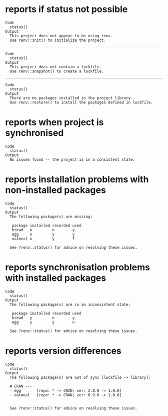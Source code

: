 # reports if status not possible

    Code
      status()
    Output
      This project does not appear to be using renv.
      Use renv::init() to initialize the project.

---

    Code
      status()
    Output
      This project does not contain a lockfile.
      Use renv::snapshot() to create a lockfile.

---

    Code
      status()
    Output
      There are no packages installed in the project library.
      Use renv::restore() to install the packages defined in lockfile.

# reports when project is synchronised

    Code
      status()
    Output
      No issues found -- the project is in a consistent state.

# reports installation problems with non-installed packages

    Code
      status()
    Output
      The following package(s) are missing:
      
       package installed recorded used
       bread   n         n        y   
       egg     n         y        y   
       oatmeal n         y        ?   
      
      See ?renv::status() for advice on resolving these issues.

# reports synchronisation problems with installed packages

    Code
      status()
    Output
      The following package(s) are in an inconsistent state:
      
       package installed recorded used
       bread   y         n        y   
       egg     y         y        n   
      
      See ?renv::status() for advice on resolving these issues.

# reports version differences

    Code
      status()
    Output
      The following package(s) are out of sync [lockfile -> library]:
      
      # CRAN ---
      - egg       [repo: * -> CRAN; ver: 2.0.0 -> 1.0.0]
      - oatmeal   [repo: * -> CRAN; ver: 0.9.0 -> 1.0.0]
      
      
      See ?renv::status() for advice on resolving these issues.


